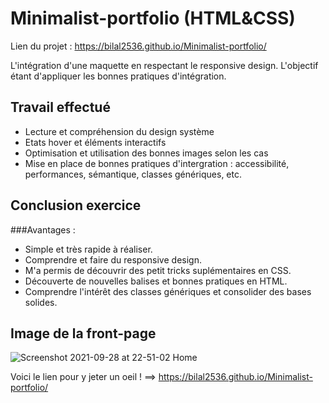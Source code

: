 # Minimalist-portfolio (HTML&CSS)

Lien du projet : https://bilal2536.github.io/Minimalist-portfolio/ 

L'intégration d'une maquette en respectant le responsive design. L'objectif étant d'appliquer les bonnes pratiques d'intégration. 

## Travail effectué 

- Lecture et compréhension du design système
- Etats hover et éléments interactifs 
- Optimisation et utilisation des bonnes images selon les cas 
- Mise en place de bonnes pratiques d'intergration : accessibilité, performances, sémantique, classes génériques, etc.

## Conclusion exercice 

###Avantages :

- Simple et très rapide à réaliser.
- Comprendre et faire du responsive design.
- M'a permis de découvrir des petit tricks suplémentaires en CSS.
- Découverte de nouvelles balises et bonnes pratiques en HTML. 
- Comprendre l'intérêt des classes génériques et consolider des bases solides.   


## Image de la front-page 
![Screenshot 2021-09-28 at 22-51-02 Home](https://user-images.githubusercontent.com/61947370/135174757-f72e3c3c-3018-42e6-81ef-88e12b815438.png)

Voici le lien pour y jeter un oeil ! ==> https://bilal2536.github.io/Minimalist-portfolio/ 
